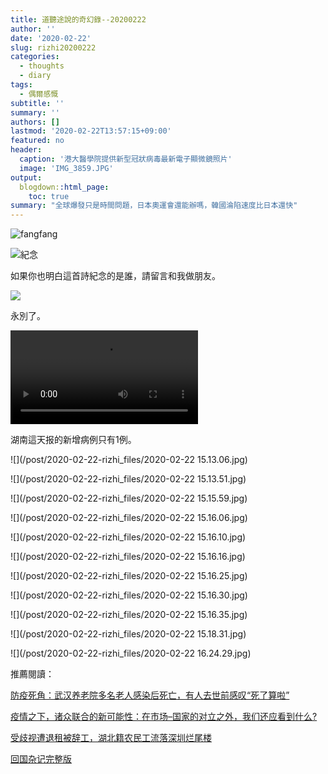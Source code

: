 ```yaml
---
title: 道聽途說的奇幻錄--20200222
author: ''
date: '2020-02-22'
slug: rizhi20200222
categories:
  - thoughts
  - diary
tags:
  - 偶爾感慨
subtitle: ''
summary: ''
authors: []
lastmod: '2020-02-22T13:57:15+09:00'
featured: no
header:
  caption: '港大醫學院提供新型冠狀病毒最新電子顯微鏡照片'
  image: 'IMG_3859.JPG'
output:
  blogdown::html_page:
    toc: true
summary: "全球爆發只是時間問題，日本奧運會還能辦嗎，韓國淪陷速度比日本還快"
---
```



![fangfang](/post/2020-02-22-rizhi_files/EQ7Z043XYAAXvdZ.jpeg)

![紀念](/post/2020-02-22-rizhi_files/EQ7Z048XUAcTeXS.jpeg)

如果你也明白這首詩紀念的是誰，請留言和我做朋友。

![](/post/2020-02-22-rizhi_files/EQ7Z04vXkAEySYj.jpeg)

永別了。


<video width=auto height=auto controls allowfullscreen>
  <source src="/post/2020-02-22-rizhi_files/2020-02-22 15.41.21.mp4" type="video/mp4">
  <source src="movie.ogg" type="video/ogg">
  Your browser does not support the video tag.
</video>

湖南這天报的新增病例只有1例。

![](/post/2020-02-22-rizhi_files/2020-02-22 15.13.06.jpg)

![](/post/2020-02-22-rizhi_files/2020-02-22 15.13.51.jpg)

![](/post/2020-02-22-rizhi_files/2020-02-22 15.15.59.jpg)

![](/post/2020-02-22-rizhi_files/2020-02-22 15.16.06.jpg)

![](/post/2020-02-22-rizhi_files/2020-02-22 15.16.10.jpg)


![](/post/2020-02-22-rizhi_files/2020-02-22 15.16.16.jpg)

![](/post/2020-02-22-rizhi_files/2020-02-22 15.16.25.jpg)

![](/post/2020-02-22-rizhi_files/2020-02-22 15.16.30.jpg)

![](/post/2020-02-22-rizhi_files/2020-02-22 15.16.35.jpg)

![](/post/2020-02-22-rizhi_files/2020-02-22 15.18.31.jpg)

![](/post/2020-02-22-rizhi_files/2020-02-22 16.24.29.jpg)


推薦閱讀：

[防疫死角：武汉养老院多名老人感染后死亡，有人去世前感叹“死了算啦”](https://github.com/Terminus2049/Terminus2049.github.io/blob/master/_posts/2020-02-21-nursing-home.md)

[疫情之下，诸众联合的新可能性：在市场–国家的对立之外，我们还应看到什么?](https://github.com/Terminus2049/Terminus2049.github.io/blob/master/_posts/2020-02-21-Philosophia.md)

[受歧视遭退租被辞工，湖北籍农民工流落深圳烂尾楼](https://github.com/Terminus2049/Terminus2049.github.io/blob/master/_posts/2020-02-21-homeless.md)

[回国杂记完整版](http://www.duping.net/XHC/show.php?bbs=10&post=466358)